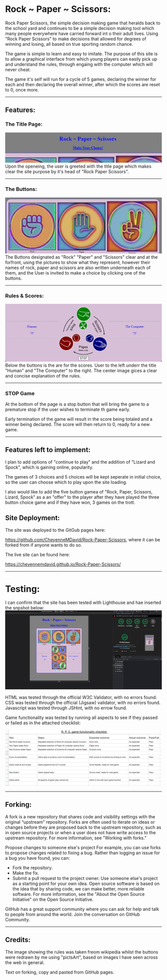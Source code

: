 # Rock ~ Paper ~ Scissors:

Rock Paper Scissors, the simple decision making game that heralds back to the school yard and continues to be a simple decision making tool which many people everywhere have carried forward int o their adult lives.  Using "Rock Paper Scissors" to make decisions that allowed for degrees of winning and losing, all based on true sporting random chance.

The game is simple to learn and easy to imitate.  The purpose of this site is to allow a graphical interface from which young players can easily pick up and understand the rules, through engaing with the computer which will never cheat.

The game it's self will run for a cycle of 5 games, declaring the winner for each and then declaring the overall winner, after which the scores are reset to 0, once more.

___


## Features:

### The Title Page:
![](assets/images/header.webp)
Upon the openeing, the user is greeted with the title page which makes clear the site purpose by it's head of "Rock Paper Scissors".

___

### The Buttons:
![](assets/images/buttons.webp)
The Buttons designated as "Rock" "Paper" and "Scissors" clear and at the forfront, using the pictures to show what they represent, however their names of rock, paper and scissors are also written underneath each of them, and the User is invited to make a choice by clicking one of the buttons.

___

### Rules & Scores:
![](assets/images/players.webp)
Below the buttons is the are for the scores.  User to the left underr the title "Human" and "The Computer" to the right.
The center image gices a clear and concise explanation of the rules.

___

### STOP Game
At the bottom of the page is a stop button that will bring the game to a premature stop if the user wishes to terminate th game early.

Early termination of the game will result in the score being totaled and a winner being declared.  The score will then return to 0, ready for a new game.

___

## Features left to implement:
I plan to add options of "continue to play" and the addition of "Lizard and Spock", which is gaining online, popularity.

The games of 3 choices and 5 choices will be kept seperate in initial choice, so the user can choose which to play upon the site loading.

I also would like to add the five button gamea of "Rock, Paper, Scissors, Lizard, Spock" as a an "offer" to the player after they have played the three button choice game and if they have won, 3 games on the trott.


## Site Deployment:
The site was deployed to the GitGub pages here:

https://github.com/CheyenneMDavid/Rock-Paper-Scissors, where it can be forked from if anyone wants to do so.

The live site can be found here:

https://cheyennemdavid.github.io/Rock-Paper-Scissors/

___


# Testing:
I can confirm that the site has been tested with Lighthouse and hae inserted the snpshot below:
![](assets/images/lighthouse.webp)

HTML was tested through the official W3C Validator, with no errors found.
CSS was tested through the official (Jigsaw) validator, with no errors found.
Javascript was tested through JSHint, with no errow found.

Game functionality was tested by running all aspects to see if they passed or failed as in the attached checklist:

![](assets/images/game-functionality-testing.png)

___

## Forking:
A fork is a new repository that shares code and visibility settings with the original “upstream” repository. Forks are often used to iterate on ideas or changes before they are proposed back to the upstream repository, such as in open source projects or when a user does not have write access to the upstream repository. For more information, see "Working with forks."

Propose changes to someone else's project
For example, you can use forks to propose changes related to fixing a bug. Rather than logging an issue for a bug you have found, you can:

* Fork the repository.
* Make the fix.
* Submit a pull request to the project owner.
Use someone else's project as a starting point for your own idea.
Open source software is based on the idea that by sharing code, we can make better, more reliable software. For more information, see the "About the Open Source Initiative" on the Open Source Initiative.


GitHub has a great support community where you can ask for help and talk to people from around the world. Join the conversation on GitHub Community.
___
## Credits:
The image showing the rules was taken freom wikipedia whilst the buttons were redrawn by me using "pictsArt", based on images I have seen across the web in general.

Text on forking, copy and pasted from GitHub pages.

